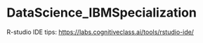 # DataScience_IBMSpecialization

R-studio IDE tips:
https://labs.cognitiveclass.ai/tools/rstudio-ide/
